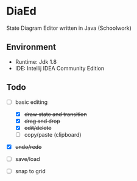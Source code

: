 # DiaEd

State Diagram Editor written in Java (Schoolwork)


## Environment

- Runtime: Jdk 1.8
- IDE: Intellij IDEA Community Edition


## Todo

- [ ] basic editing
    - [x] ~~draw state and transition~~
    - [x] ~~drag and drop~~
    - [x] ~~edit/delete~~
    - [ ] copy/paste (clipboard)
- [x] ~~undo/redo~~
- [ ] save/load
- [ ] snap to grid

